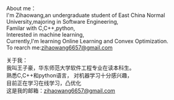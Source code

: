 About me：  
I'm Zihaowang,an undergraduate student of East China Normal University,majoring in Software Engineering,  
Familar with C,C++,python,   
Interested in machine learning,  
Currently,I'm learning Online Learning and Convex Optimization.    
To rearch me:zihaowang6657@gmail.com

关于我：  
我叫王子豪，华东师范大学软件工程专业在读本科生。  
熟悉C,C++和python语言，
对机器学习十分感兴趣，  
目前正在学习在线学习，凸优化  
这是我的邮箱：zihaowang6657@gmail.com



<!---
Zihao-Wang6657/Zihao-Wang6657 is a ✨ special ✨ repository because its `README.md` (this file) appears on your GitHub profile.
You can click the Preview link to take a look at your changes.
--->
